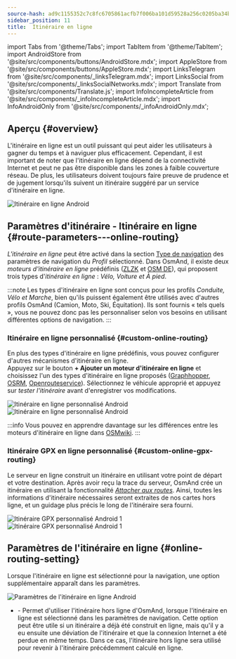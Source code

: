 ```yaml
---
source-hash: ad9c1155352c7c8fc6705861acfb7f006ba101d59528a256c0205ba34b62fd80
sidebar_position: 11
title:  Itinéraire en ligne
---
```


import Tabs from '@theme/Tabs';
import TabItem from '@theme/TabItem';
import AndroidStore from '@site/src/components/buttons/AndroidStore.mdx';
import AppleStore from '@site/src/components/buttons/AppleStore.mdx';
import LinksTelegram from '@site/src/components/_linksTelegram.mdx';
import LinksSocial from '@site/src/components/_linksSocialNetworks.mdx';
import Translate from '@site/src/components/Translate.js';
import InfoIncompleteArticle from '@site/src/components/_infoIncompleteArticle.mdx';
import InfoAndroidOnly from '@site/src/components/_infoAndroidOnly.mdx';

## Aperçu {#overview}

<InfoAndroidOnly />

L'itinéraire en ligne est un outil puissant qui peut aider les utilisateurs à gagner du temps et à naviguer plus efficacement. Cependant, il est important de noter que l'itinéraire en ligne dépend de la connectivité Internet et peut ne pas être disponible dans les zones à faible couverture réseau. De plus, les utilisateurs doivent toujours faire preuve de prudence et de jugement lorsqu'ils suivent un itinéraire suggéré par un service d'itinéraire en ligne.

![Itinéraire en ligne Android](@site/static/img/navigation/routing/online_routing_andr.png)

## Paramètres d'itinéraire - Itinéraire en ligne {#route-parameters---online-routing}

*L'itinéraire en ligne* peut être activé dans la section [Type de navigation](../guidance/navigation-settings.md#overview) des paramètres de navigation du *Profil* sélectionné. Dans OsmAnd, il existe deux *moteurs d'itinéraire en ligne* prédéfinis ([ZLZK](https://zlzk.biz/) et [OSM DE](https://routing.openstreetmap.de)), qui proposent trois types d'*itinéraire en ligne* : *Vélo, Voiture et À pied*.

:::note
Les types d'itinéraire en ligne sont conçus pour les profils *Conduite, Vélo et Marche*, bien qu'ils puissent également être utilisés avec d'autres profils OsmAnd (Camion, Moto, Ski, Équitation). Ils sont fournis « tels quels », vous ne pouvez donc pas les personnaliser selon vos besoins en utilisant différentes options de navigation.
:::

### Itinéraire en ligne personnalisé {#custom-online-routing}

En plus des types d'itinéraire en ligne prédéfinis, vous pouvez configurer d'autres mécanismes d'itinéraire en ligne.  
Appuyez sur le bouton **+ Ajouter un moteur d'itinéraire en ligne** et choisissez l'un des types d'itinéraire en ligne proposés ([Graphhopper](https://graphhopper.com/), [OSRM](http://project-osrm.org/), [Openrouteservice](https://openrouteservice.org)). Sélectionnez le véhicule approprié et appuyez sur *tester l'itinéraire* avant d'enregistrer vos modifications.

![Itinéraire en ligne personnalisé Android](@site/static/img/navigation/routing/custom_online_routing_andr_1.png) ![Itinéraire en ligne personnalisé Android](@site/static/img/navigation/routing/custom_online_routing_andr_2.png)

:::info
Vous pouvez en apprendre davantage sur les différences entre les moteurs d'itinéraire en ligne dans [OSMwiki](https://wiki.openstreetmap.org/wiki/Routing/online_routers).
:::

### Itinéraire GPX en ligne personnalisé {#custom-online-gpx-routing}

Le serveur en ligne construit un itinéraire en utilisant votre point de départ et votre destination. Après avoir reçu la trace du serveur, OsmAnd crée un itinéraire en utilisant la fonctionnalité *[Attacher aux routes](../setup/gpx-navigation.md#attach-to-the-roads)*. Ainsi, toutes les informations d'itinéraire nécessaires seront extraites de nos cartes hors ligne, et un guidage plus précis le long de l'itinéraire sera fourni.

![Itinéraire GPX personnalisé Android 1](@site/static/img/navigation/routing/online_routing_gpx_1.png) ![Itinéraire GPX personnalisé Android 1](@site/static/img/navigation/routing/online_routing_gpx_2.png)

## Paramètres de l'itinéraire en ligne {#online-routing-setting}

Lorsque l'itinéraire en ligne est sélectionné pour la navigation, une option supplémentaire apparaît dans les paramètres.

![Paramètres de l'itinéraire en ligne Android](@site/static/img/navigation/routing/settings_online_routing_1.png)

- *<Translate android="true" ids="calculate_osmand_route_without_internet"/>*  - Permet d'utiliser l'itinéraire hors ligne d'OsmAnd, lorsque l'itinéraire en ligne est sélectionné dans les paramètres de navigation. Cette option peut être utile si un itinéraire a déjà été construit en ligne, mais qu'il y a eu ensuite une déviation de l'itinéraire et que la connexion Internet a été perdue en même temps. Dans ce cas, l'itinéraire hors ligne sera utilisé pour revenir à l'itinéraire précédemment calculé en ligne.